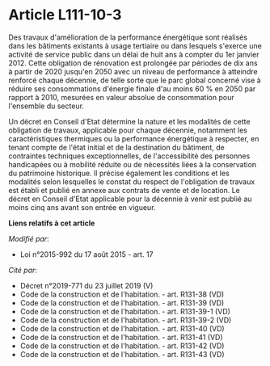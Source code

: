 # Article L111-10-3

Des travaux d'amélioration de la performance énergétique sont réalisés dans les bâtiments existants à usage tertiaire ou dans
lesquels s'exerce une activité de service public dans un délai de huit ans à compter du 1er janvier 2012. Cette obligation de
rénovation est prolongée par périodes de dix ans à partir de 2020 jusqu'en 2050 avec un niveau de performance à atteindre
renforcé chaque décennie, de telle sorte que le parc global concerné vise à réduire ses consommations d'énergie finale d'au
moins 60 % en 2050 par rapport à 2010, mesurées en valeur absolue de consommation pour l'ensemble du secteur. 

Un décret en Conseil d'Etat détermine la nature et les modalités de cette obligation de travaux, applicable pour chaque
décennie, notamment les caractéristiques thermiques ou la performance énergétique à respecter, en tenant compte de l'état
initial et de la destination du bâtiment, de contraintes techniques exceptionnelles, de l'accessibilité des personnes
handicapées ou à mobilité réduite ou de nécessités liées à la conservation du patrimoine historique. Il précise également les
conditions et les modalités selon lesquelles le constat du respect de l'obligation de travaux est établi et publié en annexe
aux contrats de vente et de location. Le décret en Conseil d'Etat applicable pour la décennie à venir est publié au moins
cinq ans avant son entrée en vigueur.

**Liens relatifs à cet article**

_Modifié par_:

  - Loi n°2015-992 du 17 août 2015 - art. 17

_Cité par_:

  - Décret n°2019-771 du 23 juillet 2019 (V)
  - Code de la construction et de l'habitation. - art. R131-38 (VD)
  - Code de la construction et de l'habitation. - art. R131-39 (VD)
  - Code de la construction et de l'habitation. - art. R131-39-1 (VD)
  - Code de la construction et de l'habitation. - art. R131-39-2 (VD)
  - Code de la construction et de l'habitation. - art. R131-40 (VD)
  - Code de la construction et de l'habitation. - art. R131-41 (VD)
  - Code de la construction et de l'habitation. - art. R131-42 (VD)
  - Code de la construction et de l'habitation. - art. R131-43 (VD)
